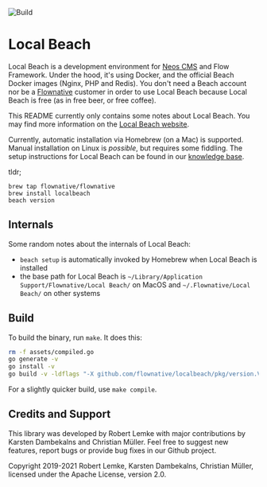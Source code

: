 ![Build](https://github.com/flownative/localbeach/workflows/Build/badge.svg?branch=master)

# Local Beach

Local Beach is a development environment for [Neos CMS](https://www.neos.io) and Flow Framework. Under the hood, it's 
using Docker, and the official Beach Docker images (Nginx, PHP and Redis). You don't need a Beach account nor be a 
[Flownative](https://www.flownative.com) customer in order to use Local Beach because Local Beach is free (as in free
beer, or free coffee).

This README currently only contains some notes about Local Beach. You may find more information on the 
[Local Beach website](https://www.flownative.com/localbeach). 

Currently, automatic installation via Homebrew (on a Mac) is supported. Manual installation on Linux is *possible*, but 
requires some fiddling. The setup instructions for Local Beach can be found in our 
[knowledge base](https://support.flownative.com/help/en-us/14-local-beach/38-how-to-set-up-local-beach).
 
tldr;
```
brew tap flownative/flownative
brew install localbeach
beach version
``` 
 
## Internals

Some random notes about the internals of Local Beach:

- `beach setup` is automatically invoked by Homebrew when Local Beach is installed
- the base path for Local Beach is `~/Library/Application Support/Flownative/Local Beach/` on MacOS and 
  `~/.Flownative/Local Beach/` on other systems

## Build

To build the binary, run `make`. It does this:
 
```bash
rm -f assets/compiled.go
go generate -v
go install -v
go build -v -ldflags "-X github.com/flownative/localbeach/pkg/version.Version=dev" -o beach
``` 

For a slightly quicker build, use `make compile`.

## Credits and Support

This library was developed by Robert Lemke with major contributions by Karsten Dambekalns and Christian Müller. Feel 
free to suggest new features, report bugs or provide bug fixes in our Github  project.

Copyright 2019-2021 Robert Lemke, Karsten Dambekalns, Christian Müller, licensed under the Apache License, version 2.0.
